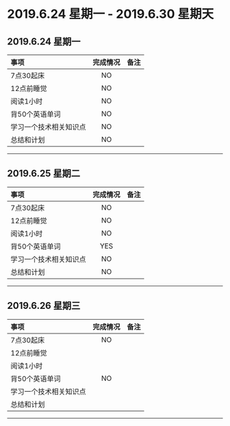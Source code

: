 # **2019.6.24 星期一 - 2019.6.30 星期天**


## 2019.6.24 星期一

| 事项                   | 完成情况 | 备注 |
| :--------------------- | :------: | :--- |
| 7点30起床              |    NO    |      |
| 12点前睡觉             |    NO    |
| 阅读1小时              |    NO    |
| 背50个英语单词         |    NO    |
| 学习一个技术相关知识点 |    NO    |
| 总结和计划             |    NO    |

***

## 2019.6.25 星期二

| 事项                   | 完成情况 | 备注 |
| :--------------------- | :------: | :--- |
| 7点30起床              |    NO    |      |
| 12点前睡觉             |    NO    |
| 阅读1小时              |    NO    |
| 背50个英语单词         |   YES    |
| 学习一个技术相关知识点 |    NO    |
| 总结和计划             |    NO    |

***

## 2019.6.26 星期三

| 事项                   | 完成情况 | 备注 |
| :--------------------- | :------: | :--- |
| 7点30起床              |    NO    |      |
| 12点前睡觉             |          |
| 阅读1小时              |          |
| 背50个英语单词         |    NO    |
| 学习一个技术相关知识点 |          |
| 总结和计划             |          |

***